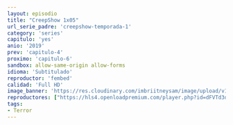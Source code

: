 ```yaml
---
layout: episodio
title: "CreepShow 1x05"
url_serie_padre: 'creepshow-temporada-1'
category: 'series'
capitulo: 'yes'
anio: '2019'
prev: 'capitulo-4'
proximo: 'capitulo-6'
sandbox: allow-same-origin allow-forms
idioma: 'Subtitulado'
reproductor: 'fembed'
calidad: 'Full HD'
image_banner: 'https://res.cloudinary.com/imbriitneysam/image/upload/v1546545022/reason1-banner-min.jpg'
reproductores: ["https://hls4.openloadpremium.com/player.php?id=dFVTd3dyMXN5dVJENEh0cUNJN0JuS21kT3pCN2pveCtrTGdldmxTVzZoOXI2Tk9QT3NSRllBMjNPOHRZbThEQnEwcDhaV2FRTEhiQ2lESDNRQlBXM2c9PQ&sub=https://sub.cuevana2.io/vtt-sub/sub7/Creepshow.S01E05.vtt","https://player.openplay.vip/player.php?id=ODA4&sub=https://sub.cuevana2.io/vtt-sub/sub7/Creepshow.S01E05.vtt","https://player.cuevana2.io/irgotoolp.php?url=eTllbW9hZHpYNURLejlaalg2T3BsYy9PMHNTV29hYWVuY3JYMEpHVm9LRm9uWlRYbTVKL201OXRmY2lRMEphbmFRPT0&sub=https://sub.cuevana2.io/vtt-sub/sub7/Creepshow.S01E05.vtt","https://tutumeme.net/embed/player.php?u=bXQ3ajJOaW1wcFRGcEs2VW5XRGExTlRPMytmUnc3bHVwcWhoenVIUjI5SHF5TlNwc0taaG1jN2gwZHZSNTlIRHVhV2tZWitkNUtDVDNOL1ZvYW1rYjJkcG82T2Y"]
tags:
- Terror
---
```












